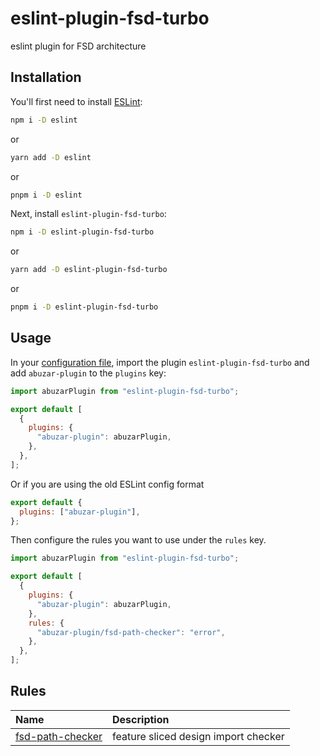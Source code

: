 # eslint-plugin-fsd-turbo

eslint plugin for FSD architecture

## Installation

You'll first need to install [ESLint](https://eslint.org/):

```sh
npm i -D eslint
```

or

```sh
yarn add -D eslint
```

or

```sh
pnpm i -D eslint
```

Next, install `eslint-plugin-fsd-turbo`:

```sh
npm i -D eslint-plugin-fsd-turbo
```

or

```sh
yarn add -D eslint-plugin-fsd-turbo
```

or

```sh
pnpm i -D eslint-plugin-fsd-turbo
```

## Usage

In your [configuration file](https://eslint.org/docs/latest/use/configure/configuration-files#configuration-file), import the plugin `eslint-plugin-fsd-turbo` and add `abuzar-plugin` to the `plugins` key:

```js
import abuzarPlugin from "eslint-plugin-fsd-turbo";

export default [
  {
    plugins: {
      "abuzar-plugin": abuzarPlugin,
    },
  },
];
```

Or if you are using the old ESLint config format

```js
export default {
  plugins: ["abuzar-plugin"],
};
```

Then configure the rules you want to use under the `rules` key.

```js
import abuzarPlugin from "eslint-plugin-fsd-turbo";

export default [
  {
    plugins: {
      "abuzar-plugin": abuzarPlugin,
    },
    rules: {
      "abuzar-plugin/fsd-path-checker": "error",
    },
  },
];
```

## Rules

<!-- begin auto-generated rules list -->

| Name                                               | Description                          |
| :------------------------------------------------- | :----------------------------------- |
| [fsd-path-checker](docs/rules/fsd-path-checker.md) | feature sliced design import checker |

<!-- end auto-generated rules list -->
